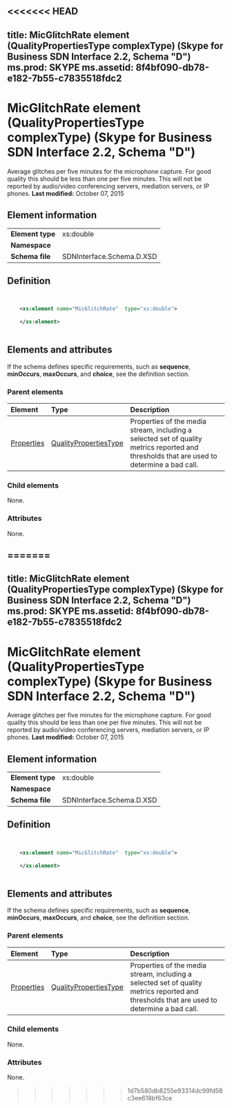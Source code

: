 <<<<<<< HEAD
---
title: MicGlitchRate element (QualityPropertiesType complexType) (Skype for Business SDN Interface 2.2, Schema "D")
ms.prod: SKYPE
ms.assetid: 8f4bf090-db78-e182-7b55-c7835518fdc2
---


# MicGlitchRate element (QualityPropertiesType complexType) (Skype for Business SDN Interface 2.2, Schema "D")
Average glitches per five minutes for the microphone capture. For good quality this should be less than one per five minutes. This will not be reported by audio/video conferencing servers, mediation servers, or IP phones. 
 **Last modified:** October 07, 2015
  
    
    


## Element information


|||
|:-----|:-----|
|**Element type**|xs:double |
|**Namespace**||
|**Schema file**|SDNInterface.Schema.D.XSD |
   

## Definition


```XML


    <xs:element name="MicGlitchRate"  type="xs:double">
    
    </xs:element>
  
```


## Elements and attributes

If the schema defines specific requirements, such as **sequence**, **minOccurs**, **maxOccurs**, and **choice**, see the definition section. 
  
    
    

### Parent elements



|**Element**|**Type**|**Description**|
|:-----|:-----|:-----|
| [Properties](properties-element-qualitytype-complextype-1.md)| [QualityPropertiesType](qualitypropertiestype-complextype.md)|Properties of the media stream, including a selected set of quality metrics reported and thresholds that are used to determine a bad call. |
   

### Child elements

None. 
  
    
    

### Attributes

None. 
  
    
    

=======
---
title: MicGlitchRate element (QualityPropertiesType complexType) (Skype for Business SDN Interface 2.2, Schema "D")
ms.prod: SKYPE
ms.assetid: 8f4bf090-db78-e182-7b55-c7835518fdc2
---


# MicGlitchRate element (QualityPropertiesType complexType) (Skype for Business SDN Interface 2.2, Schema "D")
Average glitches per five minutes for the microphone capture. For good quality this should be less than one per five minutes. This will not be reported by audio/video conferencing servers, mediation servers, or IP phones. 
 **Last modified:** October 07, 2015
  
    
    


## Element information


|||
|:-----|:-----|
|**Element type**|xs:double |
|**Namespace**||
|**Schema file**|SDNInterface.Schema.D.XSD |
   

## Definition


```XML


    <xs:element name="MicGlitchRate"  type="xs:double">
    
    </xs:element>
  
```


## Elements and attributes

If the schema defines specific requirements, such as **sequence**, **minOccurs**, **maxOccurs**, and **choice**, see the definition section. 
  
    
    

### Parent elements



|**Element**|**Type**|**Description**|
|:-----|:-----|:-----|
| [Properties](properties-element-qualitytype-complextype-1.md)| [QualityPropertiesType](qualitypropertiestype-complextype.md)|Properties of the media stream, including a selected set of quality metrics reported and thresholds that are used to determine a bad call. |
   

### Child elements

None. 
  
    
    

### Attributes

None. 
  
    
    

>>>>>>> 1d7b580db8255e93314dc99fd58c3ee618bf63ce
